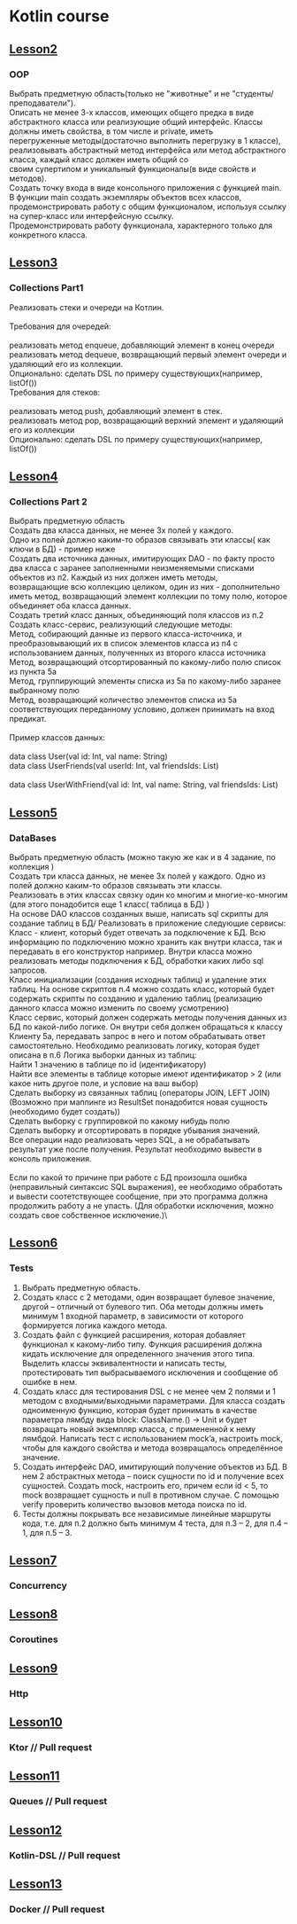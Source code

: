 # Kotlin course
## [Lesson2](https://github.com/mk17ru/Kotlin-Tinkoff/tree/main/lessson2)
### OOP
Выбрать предметную область(только не "животные" и не "студенты/преподаватели").<br />
Описать не менее 3-х классов, имеющих общего предка в виде абстрактного класса или реализующие общий интерфейс. Классы должны иметь свойства, в том числе и private, иметь<br /> перегруженные методы(достаточно выполнить перегрузку в 1 классе), реализовывать абстрактный метод интерфейса или метод абстрактного класса, каждый класс должен иметь общий со<br /> своим супертипом и уникальный функционалы(в виде свойств и методов).<br />
Создать точку входа в виде консольного приложения с функцией main.<br />
В функции main создать экземпляры объектов всех классов, продемонстрировать работу с общим функционалом, используя ссылку на супер-класс или интерфейсную ссылку.<br /> Продемонстрировать работу функционала, характерного только для конкретного класса.<br />
## [Lesson3](https://github.com/mk17ru/Kotlin-Tinkoff/tree/main/lesson3) 
### Collections Part1
Реализовать стеки и очереди на Котлин.<br />
<br />
Требования для очередей:<br />
<br />
реализовать метод enqueue, добавляющий элемент в конец очереди<br />
реализовать метод dequeue, возвращающий первый элемент очереди и удаляющий его из коллекции.<br />
Опционально: сделать DSL по примеру существующих(например, listOf())<br />
Требования для стеков:<br />
<br />
реализовать метод push, добавляющий элемент в стек.<br />
реализовать метод pop, возвращающий верхний элемент и удаляющий его из коллекции<br />
Опционально: сделать DSL по примеру существующих(например, listOf())<br />
## [Lesson4](https://github.com/mk17ru/Kotlin-Tinkoff/tree/main/lesson4) 
### Collections Part 2
Выбрать предметную область<br />
Создать два класса данных, не менее 3х полей у каждого. <br />
Одно из полей должно каким-то образов связывать эти классы( как ключи в БД) - пример ниже<br />
Создать два источника данных, имитирующих DAO - по факту просто два класса с заранее заполненными неизменяемыми списками объектов из п2. Каждый из них должен иметь методы,<br /> возвращающие всю коллекцию целиком, один из них - дополнительно иметь метод, возвращающий элемент коллекции по тому полю, которое объединяет оба класса данных.<br />
Создать третий класс данных, объединяющий поля классов из п.2<br />
Создать класс-сервис, реализующий следующие методы:<br />
Метод, собирающий данные из первого класса-источника, и преобразовывающий их в список элементов класса из п4 с использованием данных, полученных из второго класса источника<br />
Метод, возвращающий отсортированный по какому-либо полю список из пункта 5а<br />
Метод, группирующий элементы списка из 5а по какому-либо заранее выбранному полю<br />
Метод, возвращающий количество элементов списка из 5а соответствующих переданному условию, должен принимать на вход предикат.<br />
<br />
Пример классов данных:<br />
<br />
data class User(val id: Int, val name: String)<br />
data class UserFriends(val userId: Int, val friendsIds: List<Int>)<br />
<br />
data class UserWithFriend(val id: Int, val name: String, val friendsIds: List<Int>)<br />
## [Lesson5](https://github.com/mk17ru/Kotlin-Tinkoff/tree/main/lesson5) 
### DataBases
  Выбрать предметную область (можно такую же как и в 4 задание, по коллекция )\
Создать три класса данных, не менее 3х полей у каждого. Одно из полей должно каким-то образов связывать эти классы.\
Реализовать в этих классах связку один ко многим и многие-ко-многим (для этого понадобится еще 1 класс( таблица в БД) )\
На основе DAO классов созданных выше, написать sql скрипты для создание таблиц в БД/
Реализовать в приложение следующие сервисы:\
Класс - клиент, который будет отвечать за подключение к БД. Всю информацию по подключению можно хранить как внутри класса, так и передавать в его конструктор например. Внутри класса можно реализовать методы подключения к БД, обработки каких либо sql запросов.\
Класс инициализации (создания исходных таблиц) и удаление этих таблиц. На основе скриптов п.4 можно создать класс, который будет содержать скрипты по созданию и удалению таблиц (реализацию данного класса можно изменить по своему усмотрению)\
Класс сервис, который должен содержать методы получения данных из БД по какой-либо логике. Он внутри себя должен обращаться к классу Клиенту 5a, передавать запрос в него и потом обрабатывать ответ самостоятельно. Необходимо реализовать логику, которая будет описана в п.6
Логика выборки данных из таблиц:\
Найти 1 значению в таблице по id (идентификатору)\
Найти все элементы в таблице которые имеют идентификатор > 2 (или какое нить другое поле, и условие на ваш выбор)\
Сделать выборку из связанных таблиц (операторы JOIN, LEFT JOIN) (Возможно при маппинге из ResultSet понадобится новая сущность (необходимо будет создать))\
Сделать выборку с группировкой по какому нибудь полю\
Сделать выборку и отсортировать в порядке убывания значений.\
Все операции надо реализовать через SQL, а не обрабатывать результат уже после получения. Результат необходимо вывести в консоль приложения.\
\
Если по какой то причине при работе с БД произошла ошибка (неправильный синтаксис SQL выражения), ее необходимо обработать и вывести соотетствующее сообщение, при это программа должна продолжить работу а не упасть. (Для обработки исключения, можно создать свое собственное исключение.)\
## [Lesson6](https://github.com/mk17ru/Kotlin-Tinkoff/tree/main/lesson6) 
### Tests
  1) Выбрать предметную область.
2) Создать класс с 2 методами, один возвращает булевое значение, другой – отличный от булевого тип. Оба методы должны иметь минимум 1 входной параметр, в зависимости от которого формируется логика каждого метода.
3) Создать файл с функцией расширения, которая добавляет функционал к какому-либо типу. Функция расширения должна кидать исключение для определенного значения этого типа. Выделить классы эквивалентности и написать тесты, протестировать тип выбрасываемого исключения и сообщение об ошибке в нем.
4) Создать класс для тестирования DSL c не менее чем 2 полями и 1 методом с входными/выходными параметрами. Для класса создать одноименную функцию, которая будет принимать в качестве параметра лямбду вида block: ClassName.() -> Unit и будет возвращать новый экземпляр класса, с примененной к нему лямбдой. Написать тест с использованием mock’a, настроить mock, чтобы для каждого свойства и метода возвращалось определённое значение.
5) Создать интерфейс DAO, имитирующий получение объектов из БД. В нем 2 абстрактных метода – поиск сущности по id и получение всех сущностей. Создать mock, настроить его, причем если id < 5, то mock возвращает сущность и null в противном случае. С помощью verify проверить количество вызовов метода поиска по id.
6) Тесты должны покрывать все независимые линейные маршруты кода, т.е. для п.2 должно быть минимум 4 теста, для п.3 – 2, для п.4 – 1, для п.5 – 3.
  
## [Lesson7](https://github.com/mk17ru/Kotlin-Tinkoff/tree/main/lesson7) 
### Concurrency
## [Lesson8](https://github.com/mk17ru/Kotlin-Tinkoff/tree/main/lesson8) 
### Coroutines
## [Lesson9](https://github.com/mk17ru/Kotlin-Tinkoff/tree/main/lesson9)
### Http
## [Lesson10]()
### Ktor // Pull request
## [Lesson11]()
### Queues // Pull request
## [Lesson12]()
### Kotlin-DSL // Pull request
## [Lesson13]()
### Docker // Pull request
